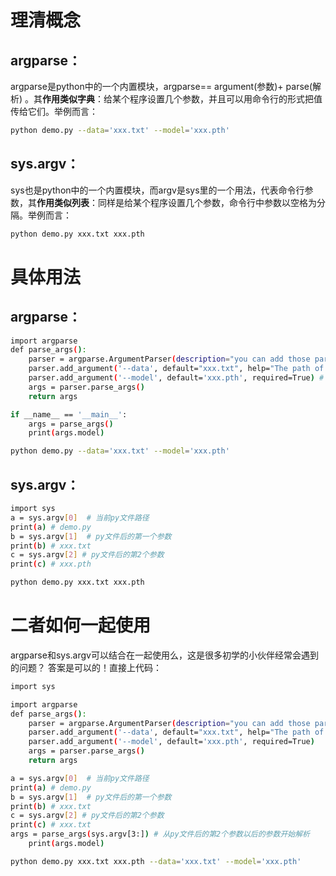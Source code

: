 ﻿# 理清概念
## argparse：
argparse是python中的一个内置模块，argparse== argument(参数)+ parse(解析) 。其**作用类似字典**：给某个程序设置几个参数，并且可以用命令行的形式把值传给它们。举例而言：
 
```bash
python demo.py --data='xxx.txt' --model='xxx.pth'
```
## sys.argv：
sys也是python中的一个内置模块，而argv是sys里的一个用法，代表命令行参数，其**作用类似列表**：同样是给某个程序设置几个参数，命令行中参数以空格为分隔。举例而言：

```bash
python demo.py xxx.txt xxx.pth
```

# 具体用法
## argparse：

```bash
import argparse 
def parse_args():
    parser = argparse.ArgumentParser(description="you can add those parameter")       
    parser.add_argument('--data', default="xxx.txt", help="The path of data")
    parser.add_argument('--model', default='xxx.pth', required=True) # required=True代表必须指定该参数
    args = parser.parse_args() 
    return args

if __name__ == '__main__':
    args = parse_args()
    print(args.model)

python demo.py --data='xxx.txt' --model='xxx.pth' 
```

## sys.argv：
```bash
import sys
a = sys.argv[0]  # 当前py文件路径
print(a) # demo.py
b = sys.argv[1]  # py文件后的第一个参数
print(b) # xxx.txt
c = sys.argv[2] # py文件后的第2个参数
print(c) # xxx.pth

python demo.py xxx.txt xxx.pth
```

# 二者如何一起使用

argparse和sys.argv可以结合在一起使用么，这是很多初学的小伙伴经常会遇到的问题？
答案是可以的！直接上代码：

```bash
import sys

import argparse 
def parse_args():
    parser = argparse.ArgumentParser(description="you can add those parameter")       
    parser.add_argument('--data', default="xxx.txt", help="The path of data")
    parser.add_argument('--model', default='xxx.pth', required=True)
    args = parser.parse_args() 
    return args

a = sys.argv[0]  # 当前py文件路径
print(a) # demo.py
b = sys.argv[1]  # py文件后的第一个参数
print(b) # xxx.txt
c = sys.argv[2] # py文件后的第2个参数
print(c) # xxx.txt
args = parse_args(sys.argv[3:]) # 从py文件后的第2个参数以后的参数开始解析
    print(args.model)

python demo.py xxx.txt xxx.pth --data='xxx.txt' --model='xxx.pth' 
```

